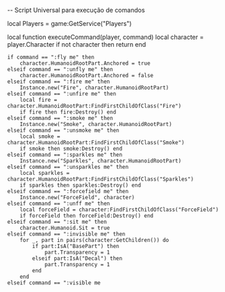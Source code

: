 -- Script Universal para execução de comandos

local Players = game:GetService("Players")

local function executeCommand(player, command)
    local character = player.Character
    if not character then return end
    
    if command == ":fly me" then
        character.HumanoidRootPart.Anchored = true
    elseif command == ":unfly me" then
        character.HumanoidRootPart.Anchored = false
    elseif command == ":fire me" then
        Instance.new("Fire", character.HumanoidRootPart)
    elseif command == ":unfire me" then
        local fire = character.HumanoidRootPart:FindFirstChildOfClass("Fire")
        if fire then fire:Destroy() end
    elseif command == ":smoke me" then
        Instance.new("Smoke", character.HumanoidRootPart)
    elseif command == ":unsmoke me" then
        local smoke = character.HumanoidRootPart:FindFirstChildOfClass("Smoke")
        if smoke then smoke:Destroy() end
    elseif command == ":sparkles me" then
        Instance.new("Sparkles", character.HumanoidRootPart)
    elseif command == ":unsparkles me" then
        local sparkles = character.HumanoidRootPart:FindFirstChildOfClass("Sparkles")
        if sparkles then sparkles:Destroy() end
    elseif command == ":forcefield me" then
        Instance.new("ForceField", character)
    elseif command == ":unff me" then
        local forceField = character:FindFirstChildOfClass("ForceField")
        if forceField then forceField:Destroy() end
    elseif command == ":sit me" then
        character.Humanoid.Sit = true
    elseif command == ":invisible me" then
        for _, part in pairs(character:GetChildren()) do
            if part:IsA("BasePart") then
                part.Transparency = 1
            elseif part:IsA("Decal") then
                part.Transparency = 1
            end
        end
    elseif command == ":visible me
